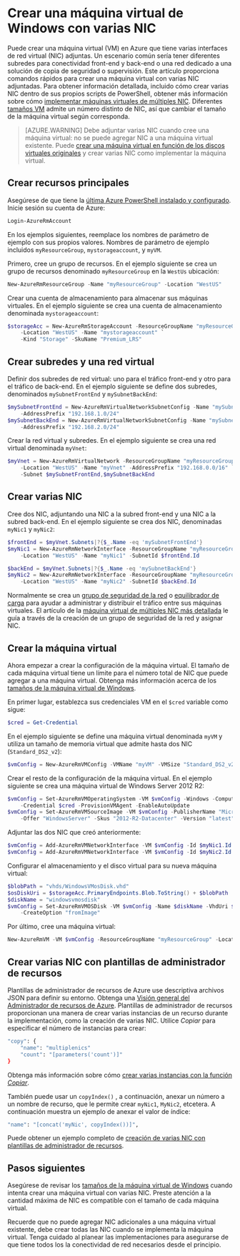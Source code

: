 <properties
   pageTitle="Crear una máquina virtual de Windows con varias NIC | Microsoft Azure"
   description="Obtenga información sobre cómo crear una máquina virtual de Windows con varias NIC conectadas a través de plantillas de Azure PowerShell o administrador de recursos."
   services="virtual-machines-windows"
   documentationCenter=""
   authors="iainfoulds"
   manager="timlt"
   editor=""/>

<tags
   ms.service="virtual-machines-windows"
   ms.devlang="na"
   ms.topic="article"
   ms.tgt_pltfrm="vm-windows"
   ms.workload="infrastructure"
   ms.date="10/27/2016"
   ms.author="iainfou"/>

# <a name="creating-a-windows-vm-with-multiple-nics"></a>Crear una máquina virtual de Windows con varias NIC
Puede crear una máquina virtual (VM) en Azure que tiene varias interfaces de red virtual (NIC) adjuntas. Un escenario común sería tener diferentes subredes para conectividad front-end y back-end o una red dedicado a una solución de copia de seguridad o supervisión. Este artículo proporciona comandos rápidos para crear una máquina virtual con varias NIC adjuntadas. Para obtener información detallada, incluido cómo crear varias NIC dentro de sus propios scripts de PowerShell, obtener más información sobre cómo [implementar máquinas virtuales de múltiples NIC](../virtual-network/virtual-network-deploy-multinic-arm-ps.md). Diferentes [tamaños VM](virtual-machines-windows-sizes.md) admite un número distinto de NIC, así que cambiar el tamaño de la máquina virtual según corresponda.

>[AZURE.WARNING] Debe adjuntar varias NIC cuando cree una máquina virtual: no se puede agregar NIC a una máquina virtual existente. Puede [crear una máquina virtual en función de los discos virtuales originales](virtual-machines-windows-vhd-copy.md) y crear varias NIC como implementar la máquina virtual.

## <a name="create-core-resources"></a>Crear recursos principales
Asegúrese de que tiene la [última Azure PowerShell instalado y configurado](../powershell-install-configure.md). Inicie sesión su cuenta de Azure:

```powershell
Login-AzureRmAccount
```

En los ejemplos siguientes, reemplace los nombres de parámetro de ejemplo con sus propios valores. Nombres de parámetro de ejemplo incluidos `myResourceGroup`, `mystorageaccount`, y `myVM`.

Primero, cree un grupo de recursos. En el ejemplo siguiente se crea un grupo de recursos denominado `myResourceGroup` en la `WestUs` ubicación:

```powershell
New-AzureRmResourceGroup -Name "myResourceGroup" -Location "WestUS"
```

Crear una cuenta de almacenamiento para almacenar sus máquinas virtuales. En el ejemplo siguiente se crea una cuenta de almacenamiento denominada `mystorageaccount`:

```powershell
$storageAcc = New-AzureRmStorageAccount -ResourceGroupName "myResourceGroup" `
    -Location "WestUS" -Name "mystorageaccount" `
    -Kind "Storage" -SkuName "Premium_LRS" 
```

## <a name="create-virtual-network-and-subnets"></a>Crear subredes y una red virtual
Definir dos subredes de red virtual: uno para el tráfico front-end y otro para el tráfico de back-end. En el ejemplo siguiente se define dos subredes, denominados `mySubnetFrontEnd` y `mySubnetBackEnd`:

```powershell
$mySubnetFrontEnd = New-AzureRmVirtualNetworkSubnetConfig -Name "mySubnetFrontEnd" `
    -AddressPrefix "192.168.1.0/24"
$mySubnetBackEnd = New-AzureRmVirtualNetworkSubnetConfig -Name "mySubnetBackEnd" `
    -AddressPrefix "192.168.2.0/24"
```

Crear la red virtual y subredes. En el ejemplo siguiente se crea una red virtual denominada `myVnet`:

```powershell
$myVnet = New-AzureRmVirtualNetwork -ResourceGroupName "myResourceGroup" `
    -Location "WestUS" -Name "myVnet" -AddressPrefix "192.168.0.0/16" `
    -Subnet $mySubnetFrontEnd,$mySubnetBackEnd
```


## <a name="create-multiple-nics"></a>Crear varias NIC
Cree dos NIC, adjuntando una NIC a la subred front-end y una NIC a la subred back-end. En el ejemplo siguiente se crea dos NIC, denominadas `myNic1` y `myNic2`:

```powershell
$frontEnd = $myVnet.Subnets|?{$_.Name -eq 'mySubnetFrontEnd'}
$myNic1 = New-AzureRmNetworkInterface -ResourceGroupName "myResourceGroup" `
    -Location "WestUS" -Name "myNic1" -SubnetId $frontEnd.Id

$backEnd = $myVnet.Subnets|?{$_.Name -eq 'mySubnetBackEnd'}
$myNic2 = New-AzureRmNetworkInterface -ResourceGroupName "myResourceGroup" `
    -Location "WestUS" -Name "myNic2" -SubnetId $backEnd.Id
```

Normalmente se crea un [grupo de seguridad de la red](../virtual-network/virtual-networks-nsg.md) o [equilibrador de carga](../load-balancer/load-balancer-overview.md) para ayudar a administrar y distribuir el tráfico entre sus máquinas virtuales. El artículo de la [máquina virtual de múltiples NIC más detallada](../virtual-network/virtual-network-deploy-multinic-arm-ps.md) le guía a través de la creación de un grupo de seguridad de la red y asignar NIC.


## <a name="create-the-virtual-machine"></a>Crear la máquina virtual
Ahora empezar a crear la configuración de la máquina virtual. El tamaño de cada máquina virtual tiene un límite para el número total de NIC que puede agregar a una máquina virtual. Obtenga más información acerca de los [tamaños de la máquina virtual de Windows](virtual-machines-windows-sizes.md). 

En primer lugar, establezca sus credenciales VM en el `$cred` variable como sigue:

```powershell
$cred = Get-Credential
```

En el ejemplo siguiente se define una máquina virtual denominada `myVM` y utiliza un tamaño de memoria virtual que admite hasta dos NIC (`Standard_DS2_v2`):

```powershell
$vmConfig = New-AzureRmVMConfig -VMName "myVM" -VMSize "Standard_DS2_v2"
```

Crear el resto de la configuración de la máquina virtual. En el ejemplo siguiente se crea una máquina virtual de Windows Server 2012 R2:

```powershell
$vmConfig = Set-AzureRmVMOperatingSystem -VM $vmConfig -Windows -ComputerName Te"MyVM" `
    -Credential $cred -ProvisionVMAgent -EnableAutoUpdate
$vmConfig = Set-AzureRmVMSourceImage -VM $vmConfig -PublisherName "MicrosoftWindowsServer" `
    -Offer "WindowsServer" -Skus "2012-R2-Datacenter" -Version "latest"
```

Adjuntar las dos NIC que creó anteriormente:

```powershell
$vmConfig = Add-AzureRmVMNetworkInterface -VM $vmConfig -Id $myNic1.Id -Primary
$vmConfig = Add-AzureRmVMNetworkInterface -VM $vmConfig -Id $myNic2.Id
```

Configurar el almacenamiento y el disco virtual para su nueva máquina virtual:

```powershell
$blobPath = "vhds/WindowsVMosDisk.vhd"
$osDiskUri = $storageAcc.PrimaryEndpoints.Blob.ToString() + $blobPath
$diskName = "windowsvmosdisk"
$vmConfig = Set-AzureRmVMOSDisk -VM $vmConfig -Name $diskName -VhdUri $osDiskUri `
    -CreateOption "fromImage"
```

Por último, cree una máquina virtual:

```powershell
New-AzureRmVM -VM $vmConfig -ResourceGroupName "myResourceGroup" -Location "WestUS"
```

## <a name="creating-multiple-nics-using-resource-manager-templates"></a>Crear varias NIC con plantillas de administrador de recursos
Plantillas de administrador de recursos de Azure use descriptiva archivos JSON para definir su entorno. Obtenga una [Visión general del Administrador de recursos de Azure](../azure-resource-manager/resource-group-overview.md). Plantillas de administrador de recursos proporcionan una manera de crear varias instancias de un recurso durante la implementación, como la creación de varias NIC. Utilice *Copiar* para especificar el número de instancias para crear:

```bash
"copy": {
    "name": "multiplenics"
    "count": "[parameters('count')]"
}
```

Obtenga más información sobre cómo [crear varias instancias con la función *Copiar*](../resource-group-create-multiple.md). 

También puede usar un `copyIndex()` , a continuación, anexar un número a un nombre de recurso, que le permite crear `myNic1`, `MyNic2`, etcetera. A continuación muestra un ejemplo de anexar el valor de índice:

```bash
"name": "[concat('myNic', copyIndex())]", 
```

Puede obtener un ejemplo completo de [creación de varias NIC con plantillas de administrador de recursos](../virtual-network/virtual-network-deploy-multinic-arm-template.md).

## <a name="next-steps"></a>Pasos siguientes
Asegúrese de revisar los [tamaños de la máquina virtual de Windows](virtual-machines-windows-sizes.md) cuando intenta crear una máquina virtual con varias NIC. Preste atención a la cantidad máxima de NIC es compatible con el tamaño de cada máquina virtual. 

Recuerde que no puede agregar NIC adicionales a una máquina virtual existente, debe crear todas las NIC cuando se implementa la máquina virtual. Tenga cuidado al planear las implementaciones para asegurarse de que tiene todos los la conectividad de red necesarios desde el principio.